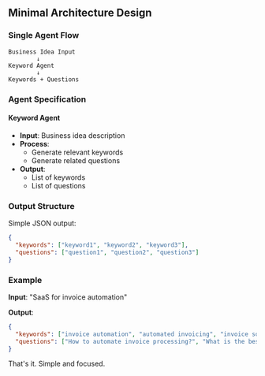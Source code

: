 ## Minimal Architecture Design

### **Single Agent Flow**

```
Business Idea Input
        ↓
Keyword Agent
        ↓
Keywords + Questions
```

### **Agent Specification**

#### **Keyword Agent**
- **Input**: Business idea description
- **Process**: 
  - Generate relevant keywords
  - Generate related questions
- **Output**: 
  - List of keywords
  - List of questions

### **Output Structure**

Simple JSON output:
```json
{
  "keywords": ["keyword1", "keyword2", "keyword3"],
  "questions": ["question1", "question2", "question3"]
}
```

### **Example**

**Input**: "SaaS for invoice automation"

**Output**:
```json
{
  "keywords": ["invoice automation", "automated invoicing", "invoice software", "billing automation"],
  "questions": ["How to automate invoice processing?", "What is the best invoice automation software?", "Why automate invoicing?"]
}
```

That's it. Simple and focused.